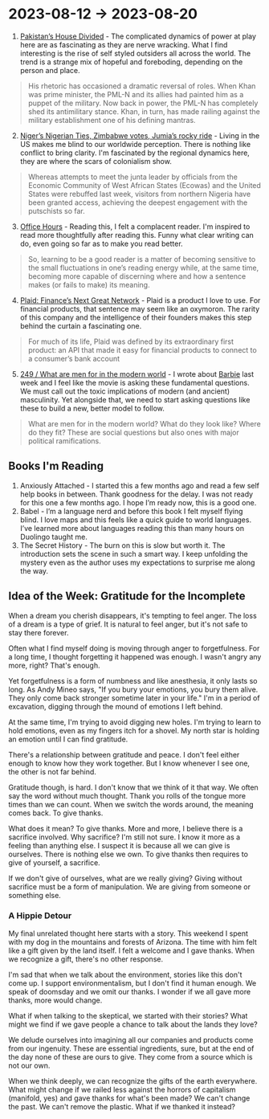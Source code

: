 # 2023-08-12 → 2023-08-20

1. [Pakistan’s House Divided](https://www.foreignaffairs.com/pakistan/pakistans-house-divided) - The complicated dynamics of power at play here are as fascinating as they are nerve wracking. What I find interesting is the rise of self styled outsiders all across the world. The trend is a strange mix of hopeful and foreboding, depending on the person and place.

> His rhetoric has occasioned a dramatic reversal of roles. When Khan was prime minister, the PML-N and its allies had painted him as a puppet of the military. Now back in power, the PML-N has completely shed its antimilitary stance. Khan, in turn, has made railing against the military establishment one of his defining mantras.

2. [Niger’s Nigerian Ties, Zimbabwe votes, Jumia’s rocky ride](https://getmatter.com/email/29479971/?token=29479971%3Aomeg27GazJkm5OVQjYwXvAbBm74) - Living in the US makes me blind to our worldwide perception. There is nothing like conflict to bring clarity. I'm fascinated by the regional dynamics here, they are where the scars of colonialism show.

> Whereas attempts to meet the junta leader by officials from the Economic Community of West African States (Ecowas) and the United States were rebuffed last week, visitors from northern Nigeria have been granted access, achieving the deepest engagement with the putschists so far.

3. [Office Hours](https://getmatter.com/email/28431443/?token=28431443%3AaDcWsWEz4NQ9XlkauiUhgHmYu9M) - Reading this, I felt a complacent reader. I'm inspired to read more thoughtfully after reading this. Funny what clear writing can do, even going so far as to make you read better.

> So, learning to be a good reader is a matter of becoming sensitive to the small fluctuations in one’s reading energy while, at the same time, becoming more capable of discerning where and how a sentence makes (or fails to make) its meaning.

4. [Plaid: Finance’s Next Great Network](https://getmatter.com/email/29293195/?token=29293195%3AOs9nZ8qddpljrEaSELadwuwrxF0) - Plaid is a product I love to use. For financial products, that sentence may seem like an oxymoron. The rarity of this company and the intelligence of their founders makes this step behind the curtain a fascinating one.

> For much of its life, Plaid was defined by its extraordinary first product: an API that made it easy for financial products to connect to a consumer’s bank account

5. [249 / What are men for in the modern world](https://getmatter.com/email/28625350/?token=28625350%3ANkVnk2rKyBgMWnKDAccWIgX32Cw) - I wrote about [Barbie](https://lastweekilearned.com/barbie.html) last week and I feel like the movie is asking these fundamental questions. We must call out the toxic implications of modern (and ancient) masculinity. Yet alongside that, we need to start asking questions like these to build a new, better model to follow.

> What are men for in the modern world? What do they look like? Where do they fit? These are social questions but also ones with major political ramifications.

## Books I'm Reading

1. Anxiously Attached - I started this a few months ago and read a few self help books in between. Thank goodness for the delay. I was not ready for this one a few months ago. I hope I’m ready now, this is a good one.
2. Babel - I’m a language nerd and before this book I felt myself flying blind. I love maps and this feels like a quick guide to world languages. I’ve learned more about languages reading this than many hours on Duolingo taught me.
3. The Secret History - The burn on this is slow but worth it. The introduction sets the scene in such a smart way. I keep unfolding the mystery even as the author uses my expectations to surprise me along the way.

## Idea of the Week: Gratitude for the Incomplete

When a dream you cherish disappears, it's tempting to feel anger. The loss of a dream is a type of grief. It is natural to feel anger, but it's not safe to stay there forever.

Often what I find myself doing is moving through anger to forgetfulness. For a long time, I thought forgetting it happened was enough. I wasn't angry any more, right? That's enough.

Yet forgetfulness is a form of numbness and like anesthesia, it only lasts so long. As Andy Mineo says, "If you bury your emotions, you bury them alive. They only come back stronger sometime later in your life." I'm in a period of excavation, digging through the mound of emotions I left behind.

At the same time, I'm trying to avoid digging new holes. I'm trying to learn to hold emotions, even as my fingers itch for a shovel. My north star is holding an emotion until I can find gratitude.

There's a relationship between gratitude and peace. I don't feel either enough to know how they work together. But I know whenever I see one, the other is not far behind.

Gratitude though, is hard. I don't know that we think of it that way. We often say the word without much thought. Thank you rolls of the tongue more times than we can count. When we switch the words around, the meaning comes back. To give thanks.

What does it mean? To give thanks. More and more, I believe there is a sacrifice involved. Why sacrifice? I'm still not sure. I know it more as a feeling than anything else. I suspect it is because all we can give is ourselves. There is nothing else we own. To give thanks then requires to give of yourself, a sacrifice.

If we don't give of ourselves, what are we really giving? Giving without sacrifice must be a form of manipulation. We are giving from someone or something else.

### A Hippie Detour

My final unrelated thought here starts with a story. This weekend I spent with my dog in the mountains and forests of Arizona. The time with him felt like a gift given by the land itself. I felt a welcome and I gave thanks. When we recognize a gift, there's no other response.

I'm sad that when we talk about the environment, stories like this don't come up. I support environmentalism, but I don't find it human enough. We speak of doomsday and we omit our thanks. I wonder if we all gave more thanks, more would change.

What if when talking to the skeptical, we started with their stories? What might we find if we gave people a chance to talk about the lands they love?

We delude ourselves into imagining all our companies and products come from our ingenuity. These are essential ingredients, sure, but at the end of the day none of these are ours to give. They come from a source which is not our own.

When we think deeply, we can recognize the gifts of the earth everywhere. What might change if we railed less against the horrors of capitalism (manifold, yes) and gave thanks for what's been made? We can't change the past. We can't remove the plastic. What if we thanked it instead?

